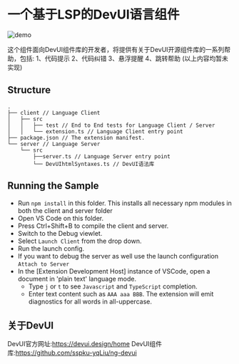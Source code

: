 <!--
 * @Author: your name
 * @Date: 2020-03-08 19:29:37
 * @LastEditTime: 2020-03-08 19:52:40
 * @LastEditors: Please set LastEditors
 * @Description: In User Settings Edit
 * @FilePath: \DevUI-Language-Support\README.md
 -->
# 一个基于LSP的DevUI语言组件

![demo](https://s2.ax1x.com/2020/03/08/3z184H.gif)

这个组件面向DevUI组件库的开发者，将提供有关于DevUI开源组件库的一系列帮助，包括:
1、代码提示
2、代码纠错
3、悬浮提醒
4、跳转帮助
(以上内容均暂未实现)



## Structure

```
.
├── client // Language Client
│   ├── src
│   │   ├── test // End to End tests for Language Client / Server
│   │   └── extension.ts // Language Client entry point
├── package.json // The extension manifest.
└── server // Language Server
    └── src
        ├──server.ts // Language Server entry point
        └── DevUIhtmlSyntaxes.ts // DevUI语法库
```

## Running the Sample

- Run `npm install` in this folder. This installs all necessary npm modules in both the client and server folder
- Open VS Code on this folder.
- Press Ctrl+Shift+B to compile the client and server.
- Switch to the Debug viewlet.
- Select `Launch Client` from the drop down.
- Run the launch config.
- If you want to debug the server as well use the launch configuration `Attach to Server`
- In the [Extension Development Host] instance of VSCode, open a document in 'plain text' language mode.
  - Type `j` or `t` to see `Javascript` and `TypeScript` completion.
  - Enter text content such as `AAA aaa BBB`. The extension will emit diagnostics for all words in all-uppercase.

## 关于DevUI

DevUI官方网址:https://devui.design/home
DevUI组件库:https://github.com/sspku-yqLiu/ng-devui